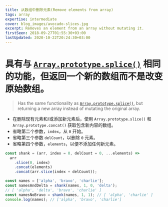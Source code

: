 ```yaml
---
title: 从数组中删除元素(Remove elements from array)
tags: array
expertise: intermediate
cover: blog_images/avocado-slices.jpg
excerpt: Removes an element from an array without mutating it.
firstSeen: 2018-09-27T01:55:30+03:00
lastUpdated: 2020-10-22T20:24:30+03:00
---
```


# 具有与 [`Array.prototype.splice()`](https://developer.mozilla.org/en-US/docs/Web/JavaScript/Reference/Global_Objects/Array/splice) 相同的功能，但返回一个新的数组而不是改变原始数组。
> Has the same functionality as [`Array.prototype.splice()`](https://developer.mozilla.org/en-US/docs/Web/JavaScript/Reference/Global_Objects/Array/splice), but returning a new array instead of mutating the original array.

- 在删除现有元素和/或添加新元素后，使用 `Array.prototype.slice()` 和 `Array.prototype.concat()` 获取包含新内容的数组。
- 省略第二个参数，`index`，从 `0` 开始。
- 省略第三个参数 `delCount`，以删除 `0` 元素。
- 省略第四个参数，`elements`，以便不添加任何新元素。

```js
const shank = (arr, index = 0, delCount = 0, ...elements) =>
  arr
    .slice(0, index)
    .concat(elements)
    .concat(arr.slice(index + delCount));
```

```js
const names = ['alpha', 'bravo', 'charlie'];
const namesAndDelta = shank(names, 1, 0, 'delta');
// [ 'alpha', 'delta', 'bravo', 'charlie' ]
const namesNoBravo = shank(names, 1, 1); // [ 'alpha', 'charlie' ]
console.log(names); // ['alpha', 'bravo', 'charlie']
```
